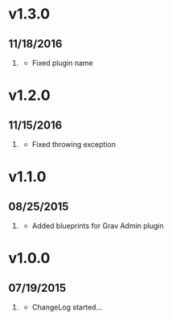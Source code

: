 # v1.3.0
## 11/18/2016

1. [](#bugfix)
    * Fixed plugin name

# v1.2.0
## 11/15/2016

1. [](#bugfix)
    * Fixed throwing exception

# v1.1.0
## 08/25/2015

1. [](#improved)
    * Added blueprints for Grav Admin plugin

# v1.0.0
## 07/19/2015

1. [](#new)
    * ChangeLog started...
